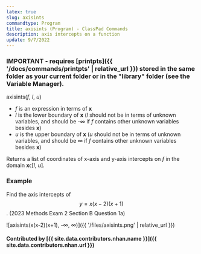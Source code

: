 ```yaml
---
latex: true
slug: axisints
commandtype: Program
title: axisints (Program) - ClassPad Commands
description: axis intercepts on a function
update: 9/7/2022
---
```


### IMPORTANT - requires [printpts]({{ '/docs/commands/printpts' | relative_url }}) stored in the same folder as your current folder or in the "library" folder (see the Variable Manager).

axisints(*f*, *l*, *u*)

- *f* is an expression in terms of **x**
- *l* is the lower boundary of **x** (*l* should not be in terms of unknown variables, and should be -∞ if *f* contains other unknown variables besides **x**)
- *u* is the upper boundary of **x** (*u* should not be in terms of unknown variables, and should be ∞ if *f* contains other unknown variables besides **x**)

Returns a list of coordinates of x-axis and y-axis intercepts on *f* in the domain **x**ϵ[*l*, *u*].

### Example

Find the axis intercepts of $$ y = x(x - 2)(x + 1) $$. (2023 Methods Exam 2 Section B Question 1a)

![axisints(x(x-2)(x+1), -∞, ∞)]({{ '/files/axisints.png' | relative_url }})

#### Contributed by [{{ site.data.contributors.nhan.name }}]({{ site.data.contributors.nhan.url }})
